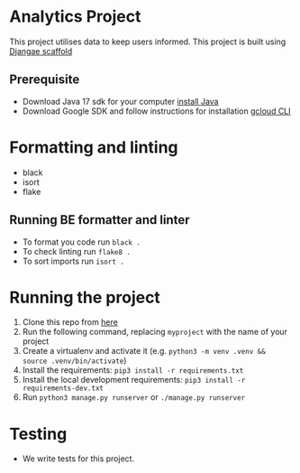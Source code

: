 # Analytics Project

This project utilises data to keep users informed. This project is built using [Djangae scaffold](https://gitlab.com/potato-oss/djangae/djangae-scaffold)

## Prerequisite 

- Download Java 17 sdk for your computer
[install Java](https://www.oracle.com/java/technologies/downloads/#jdk17-mac)
- Download Google SDK and follow instructions for installation [gcloud CLI](https://cloud.google.com/sdk/docs/install)

# Formatting and linting
 - black
 - isort
 - flake

 ## Running BE formatter and linter
 - To format you code run `black .`
 - To check linting run `flake8 .`
 - To sort imports run `isort .`

# Running the project

1. Clone this repo from [here](git@gitlab.com:chigozie10/analytics.git)
2. Run the following command, replacing `myproject` with the name of your project
3. Create a virtualenv and activate it (e.g. `python3 -m venv .venv && source .venv/bin/activate`)
4. Install the requirements: `pip3 install -r requirements.txt`
5. Install the local development requirements: `pip3 install -r requirements-dev.txt`
6. Run `python3 manage.py runserver` or `./manage.py runserver`


# Testing
- We write tests for this project.